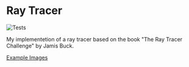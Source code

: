 # Ray Tracer
![Tests](https://github.com/actinium/Ray-Tracer/workflows/Tests/badge.svg)

My implementetion of a ray tracer based on the book "The Ray Tracer Challenge" by Jamis Buck.

[Example Images](/images/Readme.md)
